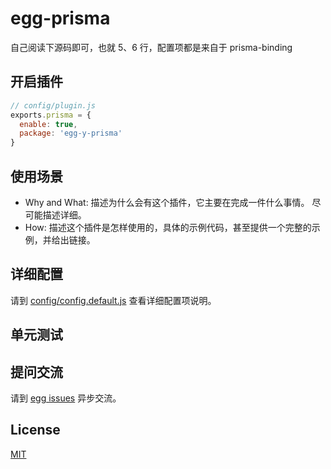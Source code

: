 # egg-prisma

自己阅读下源码即可，也就 5、6 行，配置项都是来自于 prisma-binding

## 开启插件

```js
// config/plugin.js
exports.prisma = {
  enable: true,
  package: 'egg-y-prisma'
}
```

## 使用场景

- Why and What: 描述为什么会有这个插件，它主要在完成一件什么事情。
  尽可能描述详细。
- How: 描述这个插件是怎样使用的，具体的示例代码，甚至提供一个完整的示例，并给出链接。

## 详细配置

请到 [config/config.default.js](config/config.default.js) 查看详细配置项说明。

## 单元测试

<!-- 描述如何在单元测试中使用此插件，例如 schedule 如何触发。无则省略。-->

## 提问交流

请到 [egg issues](https://github.com/eggjs/egg/issues) 异步交流。

## License

[MIT](LICENSE)
